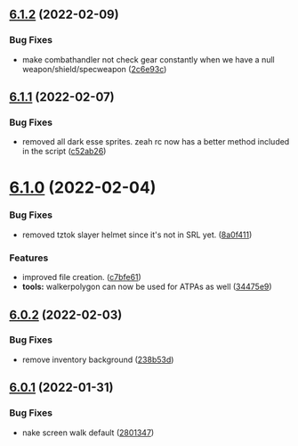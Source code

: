 ## [6.1.2](https://github.com/Torwent/WaspLib/compare/v6.1.1...v6.1.2) (2022-02-09)


### Bug Fixes

* make combathandler not check gear constantly when we have a null weapon/shield/specweapon ([2c6e93c](https://github.com/Torwent/WaspLib/commit/2c6e93c558dcc58ac98f546e132292b4d185a3aa))



## [6.1.1](https://github.com/Torwent/WaspLib/compare/v6.1.0...v6.1.1) (2022-02-07)


### Bug Fixes

* removed all dark esse sprites. zeah rc now has a better method included in the script ([c52ab26](https://github.com/Torwent/WaspLib/commit/c52ab264a4e7338c2431a0ac10b7975eeba36850))



# [6.1.0](https://github.com/Torwent/WaspLib/compare/v6.0.2...v6.1.0) (2022-02-04)


### Bug Fixes

* removed tztok slayer helmet since it's not in SRL yet. ([8a0f411](https://github.com/Torwent/WaspLib/commit/8a0f41103eeb1e1aef08477a2bae211118a894f6))


### Features

* improved file creation. ([c7bfe61](https://github.com/Torwent/WaspLib/commit/c7bfe610da98e90bc6e23135d9d75742e16e8896))
* **tools:** walkerpolygon can now be used for ATPAs as well ([34475e9](https://github.com/Torwent/WaspLib/commit/34475e98b199b386fe6b7e46dc7fd7a3d32838d8))



## [6.0.2](https://github.com/Torwent/WaspLib/compare/v6.0.1...v6.0.2) (2022-02-03)


### Bug Fixes

* remove inventory background ([238b53d](https://github.com/Torwent/WaspLib/commit/238b53d34ab74b5bfd6ed09556c1fc01a16a696c))



## [6.0.1](https://github.com/Torwent/WaspLib/compare/v6.0.0...v6.0.1) (2022-01-31)


### Bug Fixes

* nake screen walk default ([2801347](https://github.com/Torwent/WaspLib/commit/280134710da5e76f26947265de2d6cb339faf0f2))



